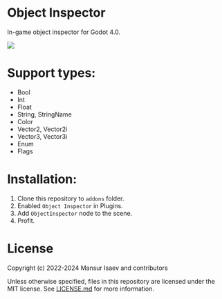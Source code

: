 # Object Inspector
In-game object inspector for Godot 4.0.

![](https://user-images.githubusercontent.com/8208165/165034315-66e7208b-ab82-433d-9b04-c9363e0bb205.png)

# Support types:
- Bool
- Int
- Float
- String, StringName
- Color
- Vector2, Vector2i
- Vector3, Vector3i
- Enum
- Flags

# Installation:
1. Clone this repository to `addons` folder.
2. Enabled `Object Inspector` in Plugins.
3. Add `ObjectInspector` node to the scene.
4. Profit.

# License
Copyright (c) 2022-2024 Mansur Isaev and contributors

Unless otherwise specified, files in this repository are licensed under the
MIT license. See [LICENSE.md](LICENSE.md) for more information.
